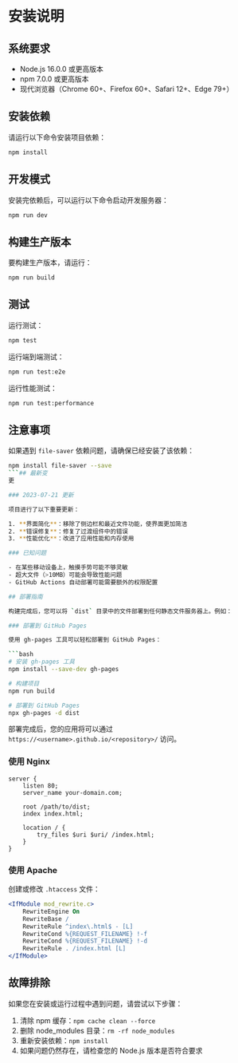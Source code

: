 # 安装说明

## 系统要求

- Node.js 16.0.0 或更高版本
- npm 7.0.0 或更高版本
- 现代浏览器（Chrome 60+、Firefox 60+、Safari 12+、Edge 79+）

## 安装依赖

请运行以下命令安装项目依赖：

```bash
npm install
```

## 开发模式

安装完依赖后，可以运行以下命令启动开发服务器：

```bash
npm run dev
```

## 构建生产版本

要构建生产版本，请运行：

```bash
npm run build
```

## 测试

运行测试：

```bash
npm test
```

运行端到端测试：

```bash
npm run test:e2e
```

运行性能测试：

```bash
npm run test:performance
```

## 注意事项

如果遇到 `file-saver` 依赖问题，请确保已经安装了该依赖：

```bash
npm install file-saver --save
```## 最新变
更

### 2023-07-21 更新

项目进行了以下重要更新：

1. **界面简化**：移除了侧边栏和最近文件功能，使界面更加简洁
2. **错误修复**：修复了过渡组件中的错误
3. **性能优化**：改进了应用性能和内存使用

### 已知问题

- 在某些移动设备上，触摸手势可能不够灵敏
- 超大文件（>10MB）可能会导致性能问题
- GitHub Actions 自动部署可能需要额外的权限配置

## 部署指南

构建完成后，您可以将 `dist` 目录中的文件部署到任何静态文件服务器上。例如：

### 部署到 GitHub Pages

使用 gh-pages 工具可以轻松部署到 GitHub Pages：

```bash
# 安装 gh-pages 工具
npm install --save-dev gh-pages

# 构建项目
npm run build

# 部署到 GitHub Pages
npx gh-pages -d dist
```

部署完成后，您的应用将可以通过 `https://<username>.github.io/<repository>/` 访问。

### 使用 Nginx

```nginx
server {
    listen 80;
    server_name your-domain.com;

    root /path/to/dist;
    index index.html;

    location / {
        try_files $uri $uri/ /index.html;
    }
}
```

### 使用 Apache

创建或修改 `.htaccess` 文件：

```apache
<IfModule mod_rewrite.c>
    RewriteEngine On
    RewriteBase /
    RewriteRule ^index\.html$ - [L]
    RewriteCond %{REQUEST_FILENAME} !-f
    RewriteCond %{REQUEST_FILENAME} !-d
    RewriteRule . /index.html [L]
</IfModule>
```

## 故障排除

如果您在安装或运行过程中遇到问题，请尝试以下步骤：

1. 清除 npm 缓存：`npm cache clean --force`
2. 删除 node_modules 目录：`rm -rf node_modules`
3. 重新安装依赖：`npm install`
4. 如果问题仍然存在，请检查您的 Node.js 版本是否符合要求